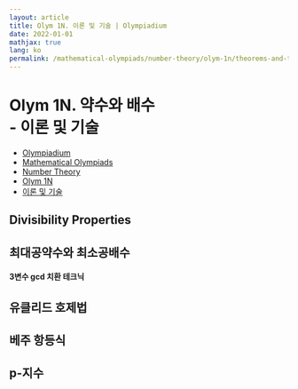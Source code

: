 ```yaml
---
layout: article
title: Olym 1N. 이론 및 기술 | Olympiadium
date: 2022-01-01
mathjax: true
lang: ko
permalink: /mathematical-olympiads/number-theory/olym-1n/theorems-and-techniques/
---
```

# Olym 1N. 약수와 배수 <br> <ssup> - 이론 및 기술</ssup>

<ul class="breadcrumb">
	<li><a href="{{ site.homeurl }}">Olympiadium</a></li> 
	<li><a href="{{ site.homeurl }}mathematical-olympiads/">Mathematical Olympiads</a></li> 
	<li><a href="{{ site.homeurl }}mathematical-olympiads/number-theory/">Number Theory</a></li> 
	<li><a href="{{ site.homeurl }}mathematical-olympiads/number-theory/olym-1n/">Olym 1N</a></li> 
	<li><a href="{{ site.homeurl }}mathematical-olympiads/number-theory/olym-1n/theorems-and-techniques/">이론 및 기술</a></li>
</ul>

## Divisibility Properties

## 최대공약수와 최소공배수

#### 3변수 gcd 치환 테크닉

## 유클리드 호제법

## 베주 항등식

## p-지수
